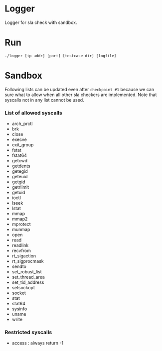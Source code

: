 # Logger

Logger for sla check with sandbox.

# Run

`./logger [ip addr] [port] [testcase dir] [logfile]`

# Sandbox

Following lists can be updated even after `checkpoint #1` because we can
sure what to allow when all other sla checkers are implemented. Note that
syscalls not in any list cannot be used.

### List of allowed syscalls

- arch_prctl
- brk
- close
- execve
- exit_group
- fstat
- fstat64
- getcwd
- getdents
- getegid
- geteuid
- getgid
- getrlimit
- getuid
- ioctl
- lseek
- lstat
- mmap
- mmap2
- mprotect
- munmap
- open
- read
- readlink
- recvfrom
- rt_sigaction
- rt_sigprocmask
- sendto
- set_robust_list
- set_thread_area
- set_tid_address
- setsockopt
- socket
- stat
- stat64
- sysinfo
- uname
- write

### Restricted syscalls

- access : always return -1
